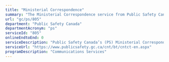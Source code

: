 ```yaml
---
title: "Ministerial Correspondence"
summary: "The Ministerial Correspondence service from Public Safety Canada is not available end-to-end online, according to the GC Service Inventory."
url: "gc/ps/805"
department: "Public Safety Canada"
departmentAcronym: "ps"
serviceId: "805"
onlineEndtoEnd: 0
serviceDescription: "Public Safety Canada’s (PS) Ministerial Correspondence Unit (MCU) provides communications and advisory services to the Office of the Minister of Public Safety and Emergency Preparedness. Its primary objective is to receive and process ministerial and executive correspondence addressed to the Minister, whether received electronically or via postal mail. Ministerial correspondence consists of correspondence between the Minister’s Office and the general public, Federal, Provincial/Territorial, Municipal, International, and Non-Governmental stakeholders (i.e. media enterprises, private sector, non-profit organizations). In addition, MCU manages the development and implementation of internal systems, procedures and processes to control the receipt, distribution, processing, tracking, reporting and performance measuring of ministerial correspondence received and processed by the Unit."
serviceUrl: "https://www.publicsafety.gc.ca/cnt/bt/cntct-en.aspx"
programDescription: "Communications Services"
---
```

